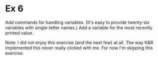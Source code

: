 # Ex 6

Add commands for handling variables. (It's easy to provide twenty-six variables with single-letter names.) Add a variable for the most recently printed value.

Note: I did not enjoy this exercise (and the next few) at all. The way K&R implemented this never really clicked with me. For now I'm skipping this exercise.